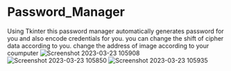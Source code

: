 # Password_Manager
Using Tkinter this password manager automatically generates password for you and also encode credentials for you.
you can change the shift of cipher data according to you.
change the address of image according to your coumputer
![Screenshot 2023-03-23 105908](https://user-images.githubusercontent.com/119688991/227112320-7b09947a-4bc9-412e-bd72-83dc9ff41abd.png)
![Screenshot 2023-03-23 105850](https://user-images.githubusercontent.com/119688991/227112329-5b9a2d86-99a3-4fed-97c1-5f728703b048.png)
![Screenshot 2023-03-23 105935](https://user-images.githubusercontent.com/119688991/227112339-3f747a5e-8ed1-4920-8df5-789b59dffc74.png)
